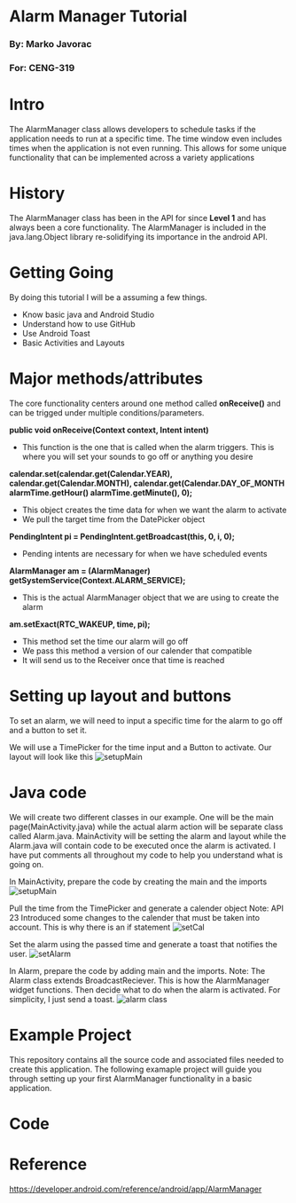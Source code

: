 # Alarm Manager Tutorial
### By: Marko Javorac
### For: CENG-319

# Intro
The AlarmManager class allows developers to schedule tasks if the application needs to run at a specific time. The time window even includes times when the application is not even running. This allows for some unique functionality that can be implemented across a variety applications

# History
The AlarmManager class has been in the API for since **Level 1** and has always been a core functionality. The AlarmManager is included in the java.lang.Object library re-solidifying its importance in the android API.

# Getting Going
By doing this tutorial I will be a assuming a few things.
- Know basic java and Android Studio
- Understand how to use GitHub
- Use Android Toast
- Basic Activities and Layouts

# Major methods/attributes
The core functionality  centers around one method called **onReceive()** and can be trigged under multiple conditions/parameters.

**public void onReceive(Context context, Intent intent)**
- This function is the one that is called when the alarm triggers. This is where you will set your sounds to go off or anything you desire

**calendar.set(calendar.get(Calendar.YEAR), calendar.get(Calendar.MONTH), calendar.get(Calendar.DAY_OF_MONTH alarmTime.getHour() alarmTime.getMinute(), 0);**
- This object creates the time data for when we want the alarm to activate
- We pull the target time from the DatePicker object

**PendingIntent pi = PendingIntent.getBroadcast(this, 0, i, 0);**
- Pending intents are necessary for when we have scheduled events

**AlarmManager am = (AlarmManager) getSystemService(Context.ALARM_SERVICE);**
- This is the actual AlarmManager object that we are using to create the alarm

**am.setExact(RTC_WAKEUP, time, pi);**
- This method set the time our alarm will go off
- We pass this method a version of our calender that compatible 
- It will send us to the Receiver  once that time is reached

# Setting up layout and buttons
To set an alarm, we will need to input a specific time for the alarm to go off and a button to set it.

We will use a TimePicker for the time input and a Button to activate. Our layout will look like this
![setupMain](https://github.com/markojavorac/AlarmManagerDemo/blob/master/resources/Screenshot_1544225781.png)

# Java code
We will create two different classes in our example. One will be the main page(MainActivity.java) while the actual alarm action will be separate class called Alarm.java. MainActivity will be setting the alarm and layout while the Alarm.java will contain code to be executed once the alarm is activated. I have put comments all throughout my code to help you understand what is going on.

In MainActivity, prepare the code by creating the main and the imports
![setupMain](https://github.com/markojavorac/AlarmManagerDemo/blob/master/resources/main_setup.PNG)

Pull the time from the TimePicker and generate a calender object
Note: API 23 Introduced some changes to the calender that must be taken into account. This is why there is an if statement
![setCal](https://github.com/markojavorac/AlarmManagerDemo/blob/master/resources/main_setup2.PNG)

Set the alarm using the passed time and generate a toast that notifies the user.
![setAlarm](https://github.com/markojavorac/AlarmManagerDemo/blob/master/resources/main_alarm_set.PNG)

In Alarm, prepare the code by adding main and the imports.
Note: The Alarm class extends BroadcastReciever. This is how the AlarmManager widget functions.
Then decide what to do when the alarm is activated. For simplicity, I just send a toast.
![alarm class](https://github.com/markojavorac/AlarmManagerDemo/blob/master/resources/alarm.PNG)


# Example Project
This repository contains all the source code and associated files needed to create this application.
The following examaple project will guide you through setting up your first AlarmManager functionality in a basic application.

# Code

# Reference
https://developer.android.com/reference/android/app/AlarmManager

